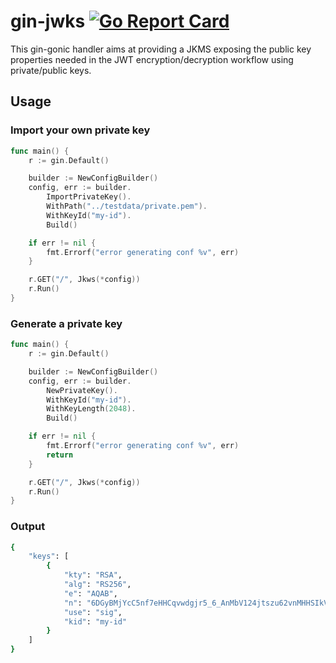 # gin-jwks [![Go Report Card](https://goreportcard.com/badge/github.com/v4lproik/gin-jwks)](https://goreportcard.com/report/github.com/v4lproik/gin-jwks)
This gin-gonic handler aims at providing a JKMS exposing the public key properties needed in the JWT encryption/decryption workflow using private/public keys.
## Usage
### Import your own private key
```go
func main() {
    r := gin.Default()

    builder := NewConfigBuilder()
    config, err := builder.
        ImportPrivateKey().
        WithPath("../testdata/private.pem").
        WithKeyId("my-id").
        Build()

    if err != nil {
        fmt.Errorf("error generating conf %v", err)
    }

    r.GET("/", Jkws(*config))
    r.Run()
}
```
### Generate a private key
```go
func main() {
    r := gin.Default()

    builder := NewConfigBuilder()
    config, err := builder.
        NewPrivateKey().
        WithKeyId("my-id").
        WithKeyLength(2048).
        Build()

    if err != nil {
        fmt.Errorf("error generating conf %v", err)
        return
    }

    r.GET("/", Jkws(*config))
    r.Run()
}
```
### Output
```bash
{
    "keys": [
        {
            "kty": "RSA",
            "alg": "RS256",
            "e": "AQAB",
            "n": "6DGyBMjYcC5nf7eHHCqvwdgjr5_6_AnMbV124jtszu62vnMHHSIkVP6e5FWEQRUWXYww2cu-PKV2cJ1PcSvIs-OTwSayJnrQThsK5PzEAsH8pEhAoC2Izlpv4oK7vJYoUulcWTLFq0TcC0GkIZ3rUUn2RRAq508A0FI-ep17PjU7yamZAHwlfZPQ6NEFOnabBUE-qCaquv1PmNXV-PLZhhwAxkuxcGiZCaflkNmH8mw7L79zQWVAVgyIS68OV7CnblbuNwCOOzuLmnEJD3pwCfMq7a22vW_HXfVWzRqehkfgvH2Dmakbfm17WzFaWo_a8AUaU8ojY8DK-YxV0pU0ow",
            "use": "sig",
            "kid": "my-id"
        }
    ]
}
```

